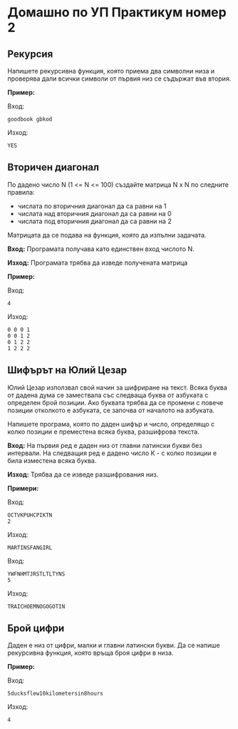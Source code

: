 # Домашно по УП Практикум номер 2

## Рекурсия
Напишете рекурсивна функция, която приема два символни низа и проверява дали всички символи от първия низ се съдържат във втория.

**Пример:**

Вход:

    goodbook gbkod

Изход:

    YES

## Вторичен диагонал
По дадено число N (1 <= N <= 100) създайте матрица N x N по следните правила:

- числата по вторичния диагонал да са равни на 1
- числата над вторичния диагонал да са равни на 0
- числата под вторичния диагонал да са равни на 2

Матрицата да се подава на функция, която да изпълни задачата.

**Вход:** Програмата получава като единствен вход числото N.

**Изход:** Програмата трябва да изведе получената матрица

**Пример:**

Вход:

	4

Изход:

	0 0 0 1 
	0 0 1 2 
	0 1 2 2 
	1 2 2 2 
	
## Шифърът на Юлий Цезар
Юлий Цезар използвал свой начин за шифриране на текст. Всяка буква от дадена дума се замествала със следваща буква от азбуката с определен брой позиции. Ако буквата трябва да се промени с повече позиции отколкото е азбуката, се започва от началото на азбуката.

Напишете програма, която по даден шифър и число, определящо с колко позиции е преместена всяка буква, разшифрова текста.

**Вход:** На първия ред е даден низ от главни латински букви без интервали. На следващия ред е дадено число К - с колко позиции е била изместена всяка буква.

**Изход:** Трябва да се изведе разшифрования низ.

**Примери:**

Вход:

	OCTVKPUHCPIKTN
	2

Изход:

	MARTINSFANGIRL

Вход:

	YWFNHMTJRSTLTLTYNS
	5

Изход:

	TRAICHOEMNOGOGOTIN

## Брой цифри

Даден е низ от цифри, малки и главни латински букви. Да се напише рекурсивна функция, която връща броя цифри в низа.

**Пример:**

Вход:

	5ducksflew10kilometersin8hours

Изход:

	4
